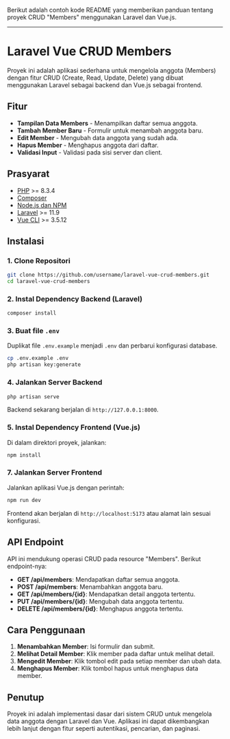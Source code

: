 Berikut adalah contoh kode README yang memberikan panduan tentang proyek CRUD "Members" menggunakan Laravel dan Vue.js.

---

# Laravel Vue CRUD Members

Proyek ini adalah aplikasi sederhana untuk mengelola anggota (Members) dengan fitur CRUD (Create, Read, Update, Delete) yang dibuat menggunakan Laravel sebagai backend dan Vue.js sebagai frontend.

## Fitur

- **Tampilan Data Members** - Menampilkan daftar semua anggota.
- **Tambah Member Baru** - Formulir untuk menambah anggota baru.
- **Edit Member** - Mengubah data anggota yang sudah ada.
- **Hapus Member** - Menghapus anggota dari daftar.
- **Validasi Input** - Validasi pada sisi server dan client.

## Prasyarat

- [PHP](https://www.php.net/downloads) >= 8.3.4
- [Composer](https://getcomposer.org/download/)
- [Node.js dan NPM](https://nodejs.org/en/download/)
- [Laravel](https://laravel.com/docs/installation) >= 11.9
- [Vue CLI](https://cli.vuejs.org/) >= 3.5.12

## Instalasi

### 1. Clone Repositori

```bash
git clone https://github.com/username/laravel-vue-crud-members.git
cd laravel-vue-crud-members
```

### 2. Instal Dependency Backend (Laravel)

```bash
composer install
```

### 3. Buat file `.env`

Duplikat file `.env.example` menjadi `.env` dan perbarui konfigurasi database.

```bash
cp .env.example .env
php artisan key:generate
```


### 4. Jalankan Server Backend

```bash
php artisan serve
```

Backend sekarang berjalan di `http://127.0.0.1:8000`.

### 5. Instal Dependency Frontend (Vue.js)

Di dalam direktori proyek, jalankan:

```bash
npm install
```

### 7. Jalankan Server Frontend

Jalankan aplikasi Vue.js dengan perintah:

```bash
npm run dev
```

Frontend akan berjalan di `http://localhost:5173` atau alamat lain sesuai konfigurasi.

## API Endpoint

API ini mendukung operasi CRUD pada resource "Members". Berikut endpoint-nya:

- **GET /api/members**: Mendapatkan daftar semua anggota.
- **POST /api/members**: Menambahkan anggota baru.
- **GET /api/members/{id}**: Mendapatkan detail anggota tertentu.
- **PUT /api/members/{id}**: Mengubah data anggota tertentu.
- **DELETE /api/members/{id}**: Menghapus anggota tertentu.

## Cara Penggunaan

1. **Menambahkan Member**: Isi formulir dan submit.
2. **Melihat Detail Member**: Klik member pada daftar untuk melihat detail.
3. **Mengedit Member**: Klik tombol edit pada setiap member dan ubah data.
4. **Menghapus Member**: Klik tombol hapus untuk menghapus data member.


## Penutup

Proyek ini adalah implementasi dasar dari sistem CRUD untuk mengelola data anggota dengan Laravel dan Vue. Aplikasi ini dapat dikembangkan lebih lanjut dengan fitur seperti autentikasi, pencarian, dan paginasi.
